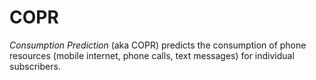 # COPR

_Consumption Prediction_ (aka COPR) predicts the consumption of phone resources (mobile internet, phone calls, text messages) for individual subscribers.
